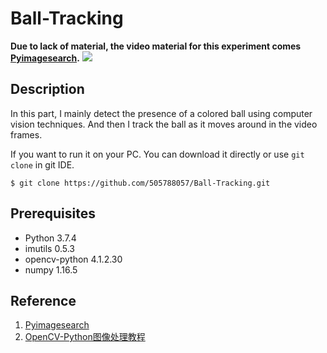 Ball-Tracking
=============
**Due to lack of material, the video material for this experiment comes [Pyimagesearch](https://www.pyimagesearch.com/).**
![](https://github.com/505788057/Ball-Tracking/blob/master/MD_img/one.png)

Description
----------
In this part, I mainly detect the presence of a colored ball using computer vision techniques. 
And then I track the ball as it moves around in the video frames.

If you want to run it on your PC. You can download it directly or use 
`git clone` in git IDE. 
```
$ git clone https://github.com/505788057/Ball-Tracking.git
```
Prerequisites
-------------
- Python            3.7.4
- imutils           0.5.3
- opencv-python     4.1.2.30
- numpy             1.16.5

Reference
---------
1. [Pyimagesearch](https://www.pyimagesearch.com/)
2. [OpenCV-Python图像处理教程](https://github.com/ex2tron/OpenCV-Python-Tutorial)
